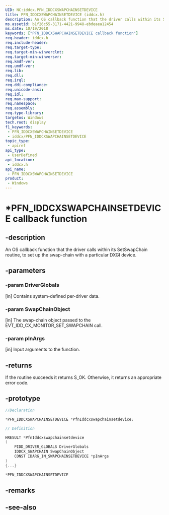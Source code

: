 ```yaml
---
UID: NC:iddcx.PFN_IDDCXSWAPCHAINSETDEVICE
title: PFN_IDDCXSWAPCHAINSETDEVICE (iddcx.h)
description: An OS callback function that the driver calls within its SetSwapChain routine, to set up the swap-chain with a particular DXGI device.
ms.assetid: b1f26c55-3171-4421-9948-ebdeaea12454
ms.date: 10/19/2018
keywords: ["PFN_IDDCXSWAPCHAINSETDEVICE callback function"]
req.header: iddcx.h
req.include-header: 
req.target-type: 
req.target-min-winverclnt: 
req.target-min-winversvr: 
req.kmdf-ver: 
req.umdf-ver: 
req.lib: 
req.dll: 
req.irql: 
req.ddi-compliance: 
req.unicode-ansi: 
req.idl: 
req.max-support: 
req.namespace: 
req.assembly: 
req.type-library: 
targetos: Windows
tech.root: display
f1_keywords:
 - PFN_IDDCXSWAPCHAINSETDEVICE
 - iddcx/PFN_IDDCXSWAPCHAINSETDEVICE
topic_type:
 - apiref
api_type:
 - UserDefined
api_location:
 - iddcx.h
api_name:
 - PFN_IDDCXSWAPCHAINSETDEVICE
product:
 - Windows
---
```


# *PFN_IDDCXSWAPCHAINSETDEVICE callback function


## -description

An OS callback function that the driver calls within its SetSwapChain routine, to set up the swap-chain with a particular DXGI device.

## -parameters

### -param DriverGlobals 

[in]
Contains system-defined per-driver data.

### -param SwapChainObject 

[in]
The swap-chain object passed to the EVT_IDD_CX_MONITOR_SET_SWAPCHAIN call.

### -param pInArgs 

[in]
Input arguments to the function.

## -returns

If the routine succeeds it returns S_OK. Otherwise, it returns an appropriate error code.

## -prototype

```cpp
//Declaration

*PFN_IDDCXSWAPCHAINSETDEVICE *PfnIddcxswapchainsetdevice;

// Definition

HRESULT *PfnIddcxswapchainsetdevice
(
	PIDD_DRIVER_GLOBALS DriverGlobals
	IDDCX_SWAPCHAIN SwapChainObject
	CONST IDARG_IN_SWAPCHAINSETDEVICE *pInArgs
)
{...}

*PFN_IDDCXSWAPCHAINSETDEVICE


```

## -remarks

## -see-also

